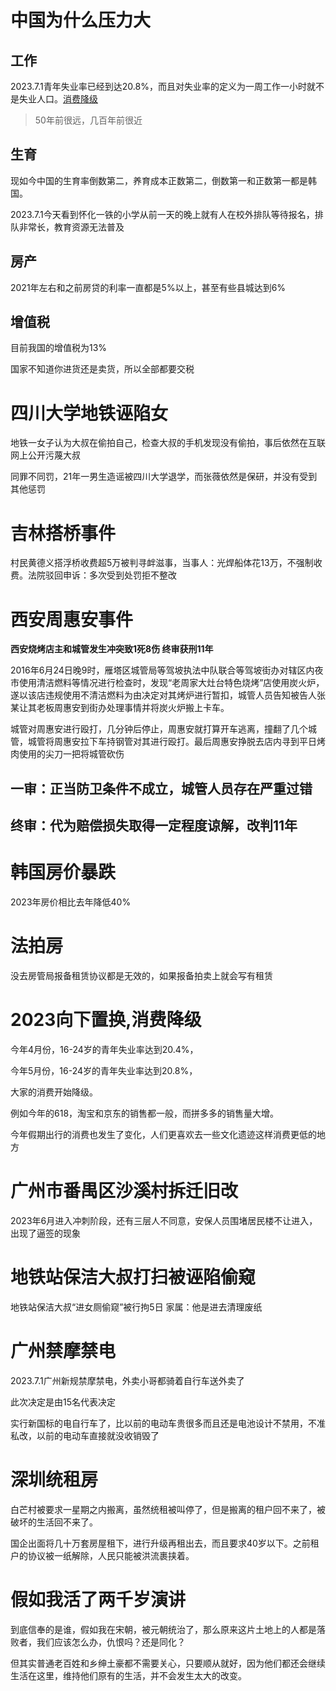 # 中国为什么压力大

## 工作

 2023.7.1青年失业率已经到达20.8%，而且对失业率的定义为一周工作一小时就不是失业人口。[消费降级](#2023向下置换,消费降级)

> 50年前很远，几百年前很近

## 生育

现如今中国的生育率倒数第二，养育成本正数第二，倒数第一和正数第一都是韩国。

2023.7.1今天看到怀化一铁的小学从前一天的晚上就有人在校外排队等待报名，排队非常长，教育资源无法普及

## 房产

2021年左右和之前房贷的利率一直都是5%以上，甚至有些县城达到6%

## 增值税

目前我国的增值税为13%

国家不知道你进货还是卖货，所以全部都要交税

# 四川大学地铁诬陷女

地铁一女子认为大叔在偷拍自己，检查大叔的手机发现没有偷拍，事后依然在互联网上公开污蔑大叔

同罪不同罚，21年一男生造谣被四川大学退学，而张薇依然是保研，并没有受到其他惩罚

# 吉林搭桥事件

村民黄德义搭浮桥收费超5万被判寻衅滋事，当事人：光焊船体花13万，不强制收费。法院驳回申诉：多次受到处罚拒不整改

# 西安周惠安事件

**西安烧烤店主和城管发生冲突致1死8伤 终审获刑11年**

2016年6月24日晚9时，雁塔区城管局等驾坡执法中队联合等驾坡街办对辖区内夜市使用清洁燃料等情况进行检查时，发现“老周家大灶台特色烧烤”店使用炭火炉，遂以该店违规使用不清洁燃料为由决定对其烤炉进行暂扣，城管人员告知被告人张某让其老板周惠安到街办处理事情并将炭火炉搬上卡车。

城管对周惠安进行殴打，几分钟后停止，周惠安就打算开车逃离，撞翻了几个城管，城管将周惠安拉下车持钢管对其进行殴打。最后周惠安挣脱去店内寻到平日烤肉使用的尖刀一把将城管砍伤

## **一审：正当防卫条件不成立，城管人员存在严重过错**

##  终审：代为赔偿损失取得一定程度谅解，改判11年

# 韩国房价暴跌

2023年房价相比去年降低40%

# 法拍房

没去房管局报备租赁协议都是无效的，如果报备拍卖上就会写有租赁

# 2023向下置换,消费降级

今年4月份，16-24岁的青年失业率达到20.4%，

今年5月份，16-24岁的青年失业率达到20.8%，

大家的消费开始降级。

例如今年的618，淘宝和京东的销售都一般，而拼多多的销售量大增。

今年假期出行的消费也发生了变化，人们更喜欢去一些文化遗迹这样消费更低的地方

# 广州市番禺区沙溪村拆迁旧改

2023年6月进入冲刺阶段，还有三层人不同意，安保人员围堵居民楼不让进入，出现了逼签的现象

# 地铁站保洁大叔打扫被诬陷偷窥

地铁站保洁大叔“进女厕偷窥”被行拘5日 家属：他是进去清理废纸

# 广州禁摩禁电

2023.7.1广州新规禁摩禁电，外卖小哥都骑着自行车送外卖了

此次决定是由15名代表决定

实行新国标的电自行车了，比以前的电动车贵很多而且还是电池设计不禁用，不准私改，以前的电动车直接就没收销毁了

# 深圳统租房

白芒村被要求一星期之内搬离，虽然统租被叫停了，但是搬离的租户回不来了，被破坏的生活回不来了。

国企出面将几十万套房屋租下，进行升级再租出去，而且要求40岁以下。之前租户的协议被一纸解除，人民只能被洪流裹挟着。

# 假如我活了两千岁演讲

到底信奉的是谁，假如我在宋朝，被元朝统治了，那么原来这片土地上的人都是落败者，我们应该怎么办，仇恨吗？还是同化？

但其实普通老百姓和乡绅土豪都不需要关心，只要顺从就好，因为他们都还会继续生活在这里，维持他们原有的生活，并不会发生太大的改变。